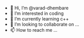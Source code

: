 - 👋 Hi, I’m @varad-dhembare
- 👀 I’m interested in coding
- 🌱 I’m currently learning c++
- 💞️ I’m looking to collaborate on ...
- 📫 How to reach me ...

<!---
varad-dhembare/varad-dhembare is a ✨ special ✨ repository because its `README.md` (this file) appears on your GitHub profile.
You can click the Preview link to take a look at your changes.
--->
